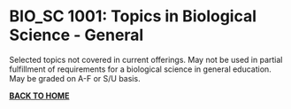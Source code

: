 # BIO_SC 1001: Topics in Biological Science - General   

  

Selected topics not covered in current offerings. May not be used in partial fulfillment of requirements for a biological science in general education. May be graded on A-F or S/U basis. 


**[BACK TO HOME](https://github.com/Sania-Sohana/Sania-Sohana.github.io)**
